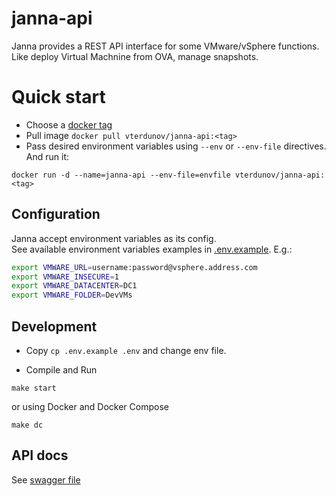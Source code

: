 # janna-api
Janna provides a REST API interface for some VMware/vSphere functions. Like deploy Virtual Machnine from OVA, manage snapshots.

# Quick start
- Choose a [docker tag](https://hub.docker.com/r/vterdunov/janna-api/tags/)
- Pull image `docker pull vterdunov/janna-api:<tag>`
- Pass desired environment variables using `--env` or `--env-file` directives. And run it:  
```
docker run -d --name=janna-api --env-file=envfile vterdunov/janna-api:<tag>
```

## Configuration
Janna accept environment variables as its config.  
See available environment variables examples in [.env.example](https://github.com/vterdunov/janna-api/blob/master/.env.example). E.g.:
```bash
export VMWARE_URL=username:password@vsphere.address.com
export VMWARE_INSECURE=1
export VMWARE_DATACENTER=DC1
export VMWARE_FOLDER=DevVMs
```

## Development
- Copy `cp .env.example .env` and change env file.

- Compile and Run
```
make start
```
or using Docker and Docker Compose
```
make dc
```

## API docs
See [swagger file](https://github.com/vterdunov/janna-api/blob/master/api/swagger.yaml)
